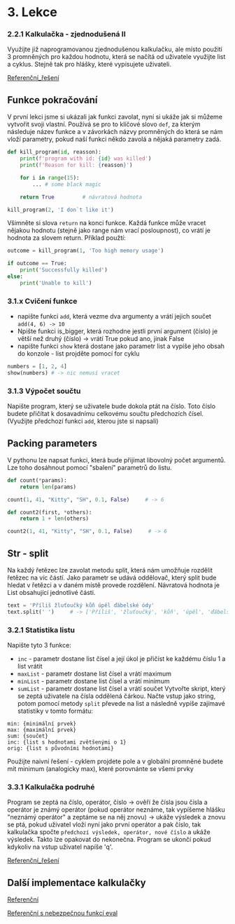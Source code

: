 # 3. Lekce

### 2.2.1 Kalkulačka - zjednodušená II

Využijte již naprogramovanou zjednodušenou kalkulačku, ale místo použití 3 promněných pro každou hodnotu, která se načítá od uživatele využijte list a cyklus. Stejně tak pro hlášky, které vypisujete uživateli.

[Referenční_řešení](_examples/calc_easy2)

## Funkce pokračování

V první lekci jsme si ukázali jak funkci zavolat, nyní si ukáže jak si můžeme vytvořit svoji vlastní. Používá se pro to klíčové slovo `def`, za kterým následuje název funkce a v závorkách názvy promněných do která se nám vloží parametry, pokud naší funkci někdo zavolá a nějaká parametry zadá.

```python
def kill_program(id, reasson):
    print(f'program with id: {id} was killed')
    print(f'Reason for kill: {reasson}')

    for i in range(15):
        ... # some black magic

    return True         # návratová hodnota

kill_program(2, 'I don`t like it')
```

Všimněte si slova `return` na konci funkce. Každá funkce může vracet nějakou hodnotu (stejně jako range nám vrací posloupnost), co vrátí je hodnota za slovem return. Příklad použtí:

```python
outcome = kill_program(1, 'Too high memory usage')

if outcome == True:
    print('Successfully killed')
else:
    print('Unable to kill')
```

### 3.1.x Cvičení funkce

-   napište funkci `add`, která vezme dva argumenty a vrátí jejich součet
    `add(4, 6) -> 10`
-   Npište funkci is_bigger, která rozhodne jestli první argument (číslo) je větší než druhý (číslo) -> vrátí True pokud ano, jinak False
-   napište funkci `show` která dostane jako parametr list a vypíše jeho obsah do konzole - list projděte pomocí for cyklu

```python
numbers = [1, 2, 4]
show(numbers) # -> nic nemusí vracet
```

### 3.1.3 Výpočet součtu

Napište program, který se uživatele bude dokola ptát na číslo. Toto číslo budete přičítat k dosavadnímu celkovému součtu předchozích čísel. (Využijte předchozí funkci `add`, kterou jste si napsali)

## Packing parameters

V pythonu lze napsat funkci, která bude přijímat libovolný počet argumentů. Lze toho dosáhnout pomocí "sbalení" parametrů do listu.

```python
def count(*params):
    return len(params)

count(1, 41, "Kitty", "SH", 0.1, False)     # -> 6

def count2(first, *others):
    return 1 + len(others)

count2(1, 41, "Kitty", "SH", 0.1, False)     # -> 6
```

## Str - split

Na každý řetězec lze zavolat metodu split, která nám umožňuje rozdělit řetězec na víc částí. Jako parametr se udává oddělovač, který split bude hledat v řetězci a v daném místě provede rozdělení. Návratová hodnota je List obsahující jednotlivé části.

```python
text = 'Příliš žluťoučký kůň úpěl ďábelské ódy'
text.split(' ')     # -> ['Příliš', 'žluťoučký', 'kůň', 'úpěl', 'ďábelské', 'ódy']
```

### 3.2.1 Statistika listu

Napište tyto 3 funkce:

-   `inc` - parametr dostane list čísel a její úkol je přičíst ke každému číslu 1 a list vrátit
-   `maxList` - parametr dostane list čísel a vrátí maximum
-   `minList` - parametr dostane list čísel a vrátí minimum
-   `sumList` - parametr dostane list čísel a vrátí součet
    Vytvořte skript, který se zeptá uživatele na čísla oddělená čárkou. Načte vstup jako string, potom pomocí metody `split` převede na list a následně vypíše zajímavé statistiky v tomto formátu:

```text
min: {minimální prvek}
max: {maximální prvek}
sum: {součet}
inc: {list s hodnotami zvětšenými o 1}
orig: {list s původními hodnotami}
```

Použijte naivní řešení - cyklem projdete pole a v globální promněné budete mít minimum (analogicky max), které porovnánte se všemi prvky

<!-- Nejprve napsat vše do cyklu, potom vylepšit separací kódu do funkce-->

### 3.3.1 Kalkulačka podruhé

Program se zeptá na číslo, operátor, číslo -> ověří že čísla jsou čísla a operátor je známý operátor (pokud operátor neznáme, tak vypíšeme hlášku "neznámý operátor" a zeptáme se na něj znovu) -> ukáže výsledek a znovu se ptá, pokud uživatel vloží nyní jako první operátor a pak číslo, tak kalkulačka spočte `předchozí výsledek, operátor, nové číslo` a ukáže výsledek. Takto lze opakovat do nekonečna. Program se ukončí pokud kdykoliv na vstup uživatel napíše 'q'.

[Referenční_řešení](_examples/calc_hard)

## Další implementace kalkulačky

[Referenční](_examples/calc_normal)

[Referenční s nebezpečnou funkcí eval](_examples/calc_eval)
